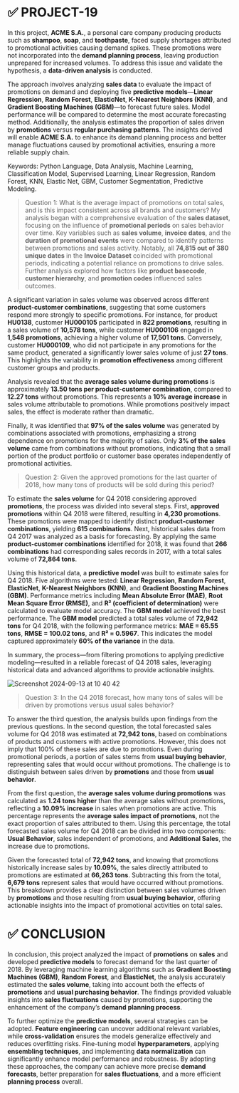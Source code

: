 # ✅ PROJECT-19

In this project, **ACME S.A.**, a personal care company producing products such as **shampoo**, **soap**, and **toothpaste**, faced supply shortages attributed to promotional activities causing demand spikes. These promotions were not incorporated into the **demand planning process**, leaving production unprepared for increased volumes. To address this issue and validate the hypothesis, a **data-driven analysis** is conducted.

The approach involves analyzing **sales data** to evaluate the impact of promotions on demand and deploying five **predictive models**—**Linear Regression**, **Random Forest**, **ElasticNet**, **K-Nearest Neighbors (KNN)**, and **Gradient Boosting Machines (GBM)**—to forecast future sales. Model performance will be compared to determine the most accurate forecasting method. Additionally, the analysis estimates the proportion of sales driven by **promotions** versus **regular purchasing patterns**. The insights derived will enable **ACME S.A.** to enhance its demand planning process and better manage fluctuations caused by promotional activities, ensuring a more reliable supply chain.

Keywords: Python Language, Data Analysis, Machine Learning, Classification Model, Supervised Learning, Linear Regression, Random Forest, KNN, Elastic Net, GBM, Customer Segmentation, Predictive Modeling.

> Question 1: What is the average impact of promotions on total sales, and is this impact consistent across all brands and customers?
My analysis began with a comprehensive evaluation of the **sales dataset**, focusing on the influence of **promotional periods** on sales behavior over time. Key variables such as **sales volume**, **invoice dates**, and the **duration of promotional events** were compared to identify patterns between promotions and sales activity. Notably, all **74,815 out of 380 unique dates** in the **Invoice Dataset** coincided with promotional periods, indicating a potential reliance on promotions to drive sales. Further analysis explored how factors like **product basecode**, **customer hierarchy**, and **promotion codes** influenced sales outcomes.

A significant variation in sales volume was observed across different **product-customer combinations**, suggesting that some customers respond more strongly to specific promotions. For instance, for product **HU0138**, customer **HU000105** participated in **822 promotions**, resulting in a sales volume of **10,578 tons**, while customer **HU000106** engaged in **1,548 promotions**, achieving a higher volume of **17,501 tons**. Conversely, customer **HU000109**, who did not participate in any promotions for the same product, generated a significantly lower sales volume of just **27 tons**. This highlights the variability in **promotion effectiveness** among different customer groups and products.

Analysis revealed that the **average sales volume during promotions** is approximately **13.50 tons per product-customer combination**, compared to **12.27 tons** without promotions. This represents a **10% average increase** in sales volume attributable to promotions. While promotions positively impact sales, the effect is moderate rather than dramatic.

Finally, it was identified that **97% of the sales volume** was generated by combinations associated with promotions, emphasizing a strong dependence on promotions for the majority of sales. Only **3% of the sales volume** came from combinations without promotions, indicating that a small portion of the product portfolio or customer base operates independently of promotional activities.

> Question 2: Given the approved promotions for the last quarter of 2018, how many tons of products will be sold during this period?

To estimate the **sales volume** for Q4 2018 considering approved **promotions**, the process was divided into several steps. First, **approved promotions** within Q4 2018 were filtered, resulting in **4,230 promotions**. These promotions were mapped to identify distinct **product-customer combinations**, yielding **615 combinations**. Next, historical sales data from Q4 2017 was analyzed as a basis for forecasting. By applying the same **product-customer combinations** identified for 2018, it was found that **266 combinations** had corresponding sales records in 2017, with a total sales volume of **72,864 tons**.

Using this historical data, a **predictive model** was built to estimate sales for Q4 2018. Five algorithms were tested: **Linear Regression**, **Random Forest**, **ElasticNet**, **K-Nearest Neighbors (KNN)**, and **Gradient Boosting Machines (GBM)**. Performance metrics including **Mean Absolute Error (MAE)**, **Root Mean Square Error (RMSE)**, and **R² (coefficient of determination)** were calculated to evaluate model accuracy. The **GBM model** achieved the best performance. The **GBM model** predicted a total sales volume of **72,942 tons** for Q4 2018, with the following performance metrics: **MAE = 65.55 tons**, **RMSE = 100.02 tons**, and **R² = 0.5967**. This indicates the model captured approximately **60% of the variance** in the data.

In summary, the process—from filtering promotions to applying predictive modeling—resulted in a reliable forecast of Q4 2018 sales, leveraging historical data and advanced algorithms to provide actionable insights.

![Screenshot 2024-09-13 at 10 40 42](https://github.com/user-attachments/assets/cd80d8e4-b34b-4f64-8238-f732ec1a3c61)

> Question 3: In the Q4 2018 forecast, how many tons of sales will be driven by promotions versus usual sales behavior?

To answer the third question, the analysis builds upon findings from the previous questions. In the second question, the total forecasted sales volume for Q4 2018 was estimated at **72,942 tons**, based on combinations of products and customers with active promotions. However, this does not imply that 100% of these sales are due to promotions. Even during promotional periods, a portion of sales stems from **usual buying behavior**, representing sales that would occur without promotions. The challenge is to distinguish between sales driven by **promotions** and those from **usual behavior**.

From the first question, the **average sales volume during promotions** was calculated as **1.24 tons higher** than the average sales without promotions, reflecting a **10.09% increase** in sales when promotions are active. This percentage represents the **average sales impact of promotions**, not the exact proportion of sales attributed to them. Using this percentage, the total forecasted sales volume for Q4 2018 can be divided into two components: **Usual Behavior**, sales independent of promotions, and **Additional Sales**, the increase due to promotions.

Given the forecasted total of **72,942 tons**, and knowing that promotions historically increase sales by **10.09%**, the sales directly attributed to promotions are estimated at **66,263 tons**. Subtracting this from the total, **6,679 tons** represent sales that would have occurred without promotions. This breakdown provides a clear distinction between sales volumes driven by **promotions** and those resulting from **usual buying behavior**, offering actionable insights into the impact of promotional activities on total sales.

# ✅ CONCLUSION

In conclusion, this project analyzed the impact of **promotions** on **sales** and developed **predictive models** to forecast demand for the last quarter of 2018. By leveraging machine learning algorithms such as **Gradient Boosting Machines (GBM)**, **Random Forest**, and **ElasticNet**, the analysis accurately estimated the **sales volume**, taking into account both the effects of **promotions** and **usual purchasing behavior**. The findings provided valuable insights into **sales fluctuations** caused by promotions, supporting the enhancement of the company’s **demand planning process**.

To further optimize the **predictive models**, several strategies can be adopted. **Feature engineering** can uncover additional relevant variables, while **cross-validation** ensures the models generalize effectively and reduces overfitting risks. Fine-tuning model **hyperparameters**, applying **ensembling techniques**, and implementing **data normalization** can significantly enhance model performance and robustness. By adopting these approaches, the company can achieve more precise **demand forecasts**, better preparation for **sales fluctuations**, and a more efficient **planning process** overall.
